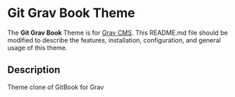 # Git Grav Book Theme

The **Git Grav Book** Theme is for [Grav CMS](http://github.com/getgrav/grav).  This README.md file should be modified to describe the features, installation, configuration, and general usage of this theme.

## Description

Theme clone of GitBook for Grav

